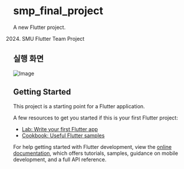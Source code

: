 # smp_final_project

A new Flutter project.

2024. SMU Flutter Team Project

## 실행 화면

![Image](https://github.com/user-attachments/assets/6eba8803-c65f-4f62-ad1f-7aeaa7089679)


## Getting Started

This project is a starting point for a Flutter application.

A few resources to get you started if this is your first Flutter project:

- [Lab: Write your first Flutter app](https://docs.flutter.dev/get-started/codelab)
- [Cookbook: Useful Flutter samples](https://docs.flutter.dev/cookbook)

For help getting started with Flutter development, view the
[online documentation](https://docs.flutter.dev/), which offers tutorials,
samples, guidance on mobile development, and a full API reference.
